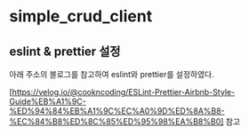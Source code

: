 # simple_crud_client

## eslint & prettier 설정

아래 주소의 블로그를 참고하여 eslint와 prettier를 설정하였다.

[https://velog.io/@cookncoding/ESLint-Prettier-Airbnb-Style-Guide%EB%A1%9C-%ED%94%84%EB%A1%9C%EC%A0%9D%ED%8A%B8-%EC%84%B8%ED%8C%85%ED%95%98%EA%B8%B0] 참고
